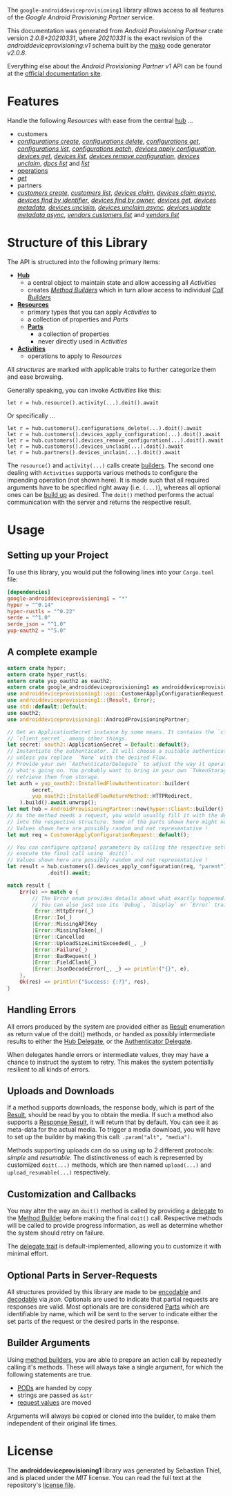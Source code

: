 <!---
DO NOT EDIT !
This file was generated automatically from 'src/mako/api/README.md.mako'
DO NOT EDIT !
-->
The `google-androiddeviceprovisioning1` library allows access to all features of the *Google Android Provisioning Partner* service.

This documentation was generated from *Android Provisioning Partner* crate version *2.0.8+20210331*, where *20210331* is the exact revision of the *androiddeviceprovisioning:v1* schema built by the [mako](http://www.makotemplates.org/) code generator *v2.0.8*.

Everything else about the *Android Provisioning Partner* *v1* API can be found at the
[official documentation site](https://developers.google.com/zero-touch/).
# Features

Handle the following *Resources* with ease from the central [hub](https://docs.rs/google-androiddeviceprovisioning1/2.0.8+20210331/google_androiddeviceprovisioning1/AndroidProvisioningPartner) ... 

* customers
 * [*configurations create*](https://docs.rs/google-androiddeviceprovisioning1/2.0.8+20210331/google_androiddeviceprovisioning1/api::CustomerConfigurationCreateCall), [*configurations delete*](https://docs.rs/google-androiddeviceprovisioning1/2.0.8+20210331/google_androiddeviceprovisioning1/api::CustomerConfigurationDeleteCall), [*configurations get*](https://docs.rs/google-androiddeviceprovisioning1/2.0.8+20210331/google_androiddeviceprovisioning1/api::CustomerConfigurationGetCall), [*configurations list*](https://docs.rs/google-androiddeviceprovisioning1/2.0.8+20210331/google_androiddeviceprovisioning1/api::CustomerConfigurationListCall), [*configurations patch*](https://docs.rs/google-androiddeviceprovisioning1/2.0.8+20210331/google_androiddeviceprovisioning1/api::CustomerConfigurationPatchCall), [*devices apply configuration*](https://docs.rs/google-androiddeviceprovisioning1/2.0.8+20210331/google_androiddeviceprovisioning1/api::CustomerDeviceApplyConfigurationCall), [*devices get*](https://docs.rs/google-androiddeviceprovisioning1/2.0.8+20210331/google_androiddeviceprovisioning1/api::CustomerDeviceGetCall), [*devices list*](https://docs.rs/google-androiddeviceprovisioning1/2.0.8+20210331/google_androiddeviceprovisioning1/api::CustomerDeviceListCall), [*devices remove configuration*](https://docs.rs/google-androiddeviceprovisioning1/2.0.8+20210331/google_androiddeviceprovisioning1/api::CustomerDeviceRemoveConfigurationCall), [*devices unclaim*](https://docs.rs/google-androiddeviceprovisioning1/2.0.8+20210331/google_androiddeviceprovisioning1/api::CustomerDeviceUnclaimCall), [*dpcs list*](https://docs.rs/google-androiddeviceprovisioning1/2.0.8+20210331/google_androiddeviceprovisioning1/api::CustomerDpcListCall) and [*list*](https://docs.rs/google-androiddeviceprovisioning1/2.0.8+20210331/google_androiddeviceprovisioning1/api::CustomerListCall)
* [operations](https://docs.rs/google-androiddeviceprovisioning1/2.0.8+20210331/google_androiddeviceprovisioning1/api::Operation)
 * [*get*](https://docs.rs/google-androiddeviceprovisioning1/2.0.8+20210331/google_androiddeviceprovisioning1/api::OperationGetCall)
* partners
 * [*customers create*](https://docs.rs/google-androiddeviceprovisioning1/2.0.8+20210331/google_androiddeviceprovisioning1/api::PartnerCustomerCreateCall), [*customers list*](https://docs.rs/google-androiddeviceprovisioning1/2.0.8+20210331/google_androiddeviceprovisioning1/api::PartnerCustomerListCall), [*devices claim*](https://docs.rs/google-androiddeviceprovisioning1/2.0.8+20210331/google_androiddeviceprovisioning1/api::PartnerDeviceClaimCall), [*devices claim async*](https://docs.rs/google-androiddeviceprovisioning1/2.0.8+20210331/google_androiddeviceprovisioning1/api::PartnerDeviceClaimAsyncCall), [*devices find by identifier*](https://docs.rs/google-androiddeviceprovisioning1/2.0.8+20210331/google_androiddeviceprovisioning1/api::PartnerDeviceFindByIdentifierCall), [*devices find by owner*](https://docs.rs/google-androiddeviceprovisioning1/2.0.8+20210331/google_androiddeviceprovisioning1/api::PartnerDeviceFindByOwnerCall), [*devices get*](https://docs.rs/google-androiddeviceprovisioning1/2.0.8+20210331/google_androiddeviceprovisioning1/api::PartnerDeviceGetCall), [*devices metadata*](https://docs.rs/google-androiddeviceprovisioning1/2.0.8+20210331/google_androiddeviceprovisioning1/api::PartnerDeviceMetadataCall), [*devices unclaim*](https://docs.rs/google-androiddeviceprovisioning1/2.0.8+20210331/google_androiddeviceprovisioning1/api::PartnerDeviceUnclaimCall), [*devices unclaim async*](https://docs.rs/google-androiddeviceprovisioning1/2.0.8+20210331/google_androiddeviceprovisioning1/api::PartnerDeviceUnclaimAsyncCall), [*devices update metadata async*](https://docs.rs/google-androiddeviceprovisioning1/2.0.8+20210331/google_androiddeviceprovisioning1/api::PartnerDeviceUpdateMetadataAsyncCall), [*vendors customers list*](https://docs.rs/google-androiddeviceprovisioning1/2.0.8+20210331/google_androiddeviceprovisioning1/api::PartnerVendorCustomerListCall) and [*vendors list*](https://docs.rs/google-androiddeviceprovisioning1/2.0.8+20210331/google_androiddeviceprovisioning1/api::PartnerVendorListCall)




# Structure of this Library

The API is structured into the following primary items:

* **[Hub](https://docs.rs/google-androiddeviceprovisioning1/2.0.8+20210331/google_androiddeviceprovisioning1/AndroidProvisioningPartner)**
    * a central object to maintain state and allow accessing all *Activities*
    * creates [*Method Builders*](https://docs.rs/google-androiddeviceprovisioning1/2.0.8+20210331/google_androiddeviceprovisioning1/client::MethodsBuilder) which in turn
      allow access to individual [*Call Builders*](https://docs.rs/google-androiddeviceprovisioning1/2.0.8+20210331/google_androiddeviceprovisioning1/client::CallBuilder)
* **[Resources](https://docs.rs/google-androiddeviceprovisioning1/2.0.8+20210331/google_androiddeviceprovisioning1/client::Resource)**
    * primary types that you can apply *Activities* to
    * a collection of properties and *Parts*
    * **[Parts](https://docs.rs/google-androiddeviceprovisioning1/2.0.8+20210331/google_androiddeviceprovisioning1/client::Part)**
        * a collection of properties
        * never directly used in *Activities*
* **[Activities](https://docs.rs/google-androiddeviceprovisioning1/2.0.8+20210331/google_androiddeviceprovisioning1/client::CallBuilder)**
    * operations to apply to *Resources*

All *structures* are marked with applicable traits to further categorize them and ease browsing.

Generally speaking, you can invoke *Activities* like this:

```Rust,ignore
let r = hub.resource().activity(...).doit().await
```

Or specifically ...

```ignore
let r = hub.customers().configurations_delete(...).doit().await
let r = hub.customers().devices_apply_configuration(...).doit().await
let r = hub.customers().devices_remove_configuration(...).doit().await
let r = hub.customers().devices_unclaim(...).doit().await
let r = hub.partners().devices_unclaim(...).doit().await
```

The `resource()` and `activity(...)` calls create [builders][builder-pattern]. The second one dealing with `Activities` 
supports various methods to configure the impending operation (not shown here). It is made such that all required arguments have to be 
specified right away (i.e. `(...)`), whereas all optional ones can be [build up][builder-pattern] as desired.
The `doit()` method performs the actual communication with the server and returns the respective result.

# Usage

## Setting up your Project

To use this library, you would put the following lines into your `Cargo.toml` file:

```toml
[dependencies]
google-androiddeviceprovisioning1 = "*"
hyper = "^0.14"
hyper-rustls = "^0.22"
serde = "^1.0"
serde_json = "^1.0"
yup-oauth2 = "^5.0"
```

## A complete example

```Rust
extern crate hyper;
extern crate hyper_rustls;
extern crate yup_oauth2 as oauth2;
extern crate google_androiddeviceprovisioning1 as androiddeviceprovisioning1;
use androiddeviceprovisioning1::api::CustomerApplyConfigurationRequest;
use androiddeviceprovisioning1::{Result, Error};
use std::default::Default;
use oauth2;
use androiddeviceprovisioning1::AndroidProvisioningPartner;

// Get an ApplicationSecret instance by some means. It contains the `client_id` and 
// `client_secret`, among other things.
let secret: oauth2::ApplicationSecret = Default::default();
// Instantiate the authenticator. It will choose a suitable authentication flow for you, 
// unless you replace  `None` with the desired Flow.
// Provide your own `AuthenticatorDelegate` to adjust the way it operates and get feedback about 
// what's going on. You probably want to bring in your own `TokenStorage` to persist tokens and
// retrieve them from storage.
let auth = yup_oauth2::InstalledFlowAuthenticator::builder(
        secret,
        yup_oauth2::InstalledFlowReturnMethod::HTTPRedirect,
    ).build().await.unwrap();
let mut hub = AndroidProvisioningPartner::new(hyper::Client::builder().build(hyper_rustls::HttpsConnector::with_native_roots()), auth);
// As the method needs a request, you would usually fill it with the desired information
// into the respective structure. Some of the parts shown here might not be applicable !
// Values shown here are possibly random and not representative !
let mut req = CustomerApplyConfigurationRequest::default();

// You can configure optional parameters by calling the respective setters at will, and
// execute the final call using `doit()`.
// Values shown here are possibly random and not representative !
let result = hub.customers().devices_apply_configuration(req, "parent")
             .doit().await;

match result {
    Err(e) => match e {
        // The Error enum provides details about what exactly happened.
        // You can also just use its `Debug`, `Display` or `Error` traits
         Error::HttpError(_)
        |Error::Io(_)
        |Error::MissingAPIKey
        |Error::MissingToken(_)
        |Error::Cancelled
        |Error::UploadSizeLimitExceeded(_, _)
        |Error::Failure(_)
        |Error::BadRequest(_)
        |Error::FieldClash(_)
        |Error::JsonDecodeError(_, _) => println!("{}", e),
    },
    Ok(res) => println!("Success: {:?}", res),
}

```
## Handling Errors

All errors produced by the system are provided either as [Result](https://docs.rs/google-androiddeviceprovisioning1/2.0.8+20210331/google_androiddeviceprovisioning1/client::Result) enumeration as return value of
the doit() methods, or handed as possibly intermediate results to either the 
[Hub Delegate](https://docs.rs/google-androiddeviceprovisioning1/2.0.8+20210331/google_androiddeviceprovisioning1/client::Delegate), or the [Authenticator Delegate](https://docs.rs/yup-oauth2/*/yup_oauth2/trait.AuthenticatorDelegate.html).

When delegates handle errors or intermediate values, they may have a chance to instruct the system to retry. This 
makes the system potentially resilient to all kinds of errors.

## Uploads and Downloads
If a method supports downloads, the response body, which is part of the [Result](https://docs.rs/google-androiddeviceprovisioning1/2.0.8+20210331/google_androiddeviceprovisioning1/client::Result), should be
read by you to obtain the media.
If such a method also supports a [Response Result](https://docs.rs/google-androiddeviceprovisioning1/2.0.8+20210331/google_androiddeviceprovisioning1/client::ResponseResult), it will return that by default.
You can see it as meta-data for the actual media. To trigger a media download, you will have to set up the builder by making
this call: `.param("alt", "media")`.

Methods supporting uploads can do so using up to 2 different protocols: 
*simple* and *resumable*. The distinctiveness of each is represented by customized 
`doit(...)` methods, which are then named `upload(...)` and `upload_resumable(...)` respectively.

## Customization and Callbacks

You may alter the way an `doit()` method is called by providing a [delegate](https://docs.rs/google-androiddeviceprovisioning1/2.0.8+20210331/google_androiddeviceprovisioning1/client::Delegate) to the 
[Method Builder](https://docs.rs/google-androiddeviceprovisioning1/2.0.8+20210331/google_androiddeviceprovisioning1/client::CallBuilder) before making the final `doit()` call. 
Respective methods will be called to provide progress information, as well as determine whether the system should 
retry on failure.

The [delegate trait](https://docs.rs/google-androiddeviceprovisioning1/2.0.8+20210331/google_androiddeviceprovisioning1/client::Delegate) is default-implemented, allowing you to customize it with minimal effort.

## Optional Parts in Server-Requests

All structures provided by this library are made to be [encodable](https://docs.rs/google-androiddeviceprovisioning1/2.0.8+20210331/google_androiddeviceprovisioning1/client::RequestValue) and 
[decodable](https://docs.rs/google-androiddeviceprovisioning1/2.0.8+20210331/google_androiddeviceprovisioning1/client::ResponseResult) via *json*. Optionals are used to indicate that partial requests are responses 
are valid.
Most optionals are are considered [Parts](https://docs.rs/google-androiddeviceprovisioning1/2.0.8+20210331/google_androiddeviceprovisioning1/client::Part) which are identifiable by name, which will be sent to 
the server to indicate either the set parts of the request or the desired parts in the response.

## Builder Arguments

Using [method builders](https://docs.rs/google-androiddeviceprovisioning1/2.0.8+20210331/google_androiddeviceprovisioning1/client::CallBuilder), you are able to prepare an action call by repeatedly calling it's methods.
These will always take a single argument, for which the following statements are true.

* [PODs][wiki-pod] are handed by copy
* strings are passed as `&str`
* [request values](https://docs.rs/google-androiddeviceprovisioning1/2.0.8+20210331/google_androiddeviceprovisioning1/client::RequestValue) are moved

Arguments will always be copied or cloned into the builder, to make them independent of their original life times.

[wiki-pod]: http://en.wikipedia.org/wiki/Plain_old_data_structure
[builder-pattern]: http://en.wikipedia.org/wiki/Builder_pattern
[google-go-api]: https://github.com/google/google-api-go-client

# License
The **androiddeviceprovisioning1** library was generated by Sebastian Thiel, and is placed 
under the *MIT* license.
You can read the full text at the repository's [license file][repo-license].

[repo-license]: https://github.com/Byron/google-apis-rsblob/main/LICENSE.md
